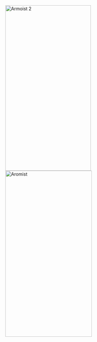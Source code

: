 <img width="268" height="517" alt="Armoist 2" src="https://github.com/user-attachments/assets/deb32699-615f-47d7-8134-c4e52ed1b3b8" />
<img width="271" height="519" alt="Aromist" src="https://github.com/user-attachments/assets/381c2fc0-7f0b-42a5-8cd2-731fc7c7ee53" />
